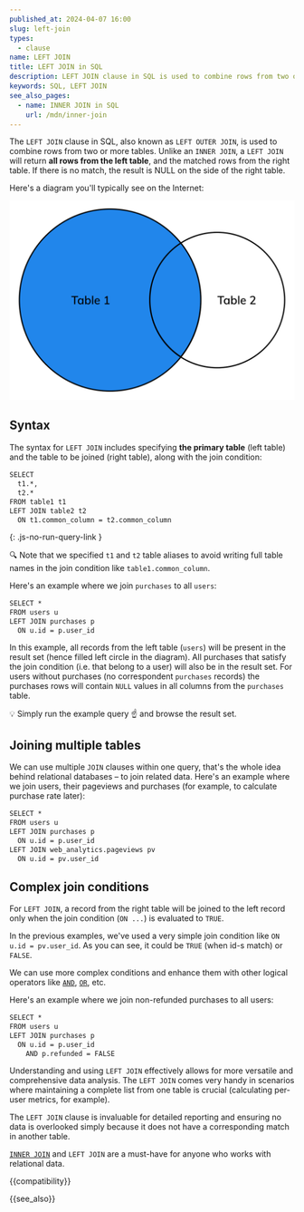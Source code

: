 ```yaml
---
published_at: 2024-04-07 16:00
slug: left-join
types:
  - clause
name: LEFT JOIN
title: LEFT JOIN in SQL
description: LEFT JOIN clause in SQL is used to combine rows from two or more tables, based on a relation between them.
keywords: SQL, LEFT JOIN
see_also_pages:
  - name: INNER JOIN in SQL
    url: /mdn/inner-join
---
```


The `LEFT JOIN` clause in SQL, also known as `LEFT OUTER JOIN`, is used to combine rows from two or more tables. Unlike an `INNER JOIN`, a `LEFT JOIN` will return **all rows from the left table**, and the matched rows from the right table. If there is no match, the result is NULL on the side of the right table.

Here's a diagram you'll typically see on the Internet:

![LEFT JOIN in SQL](https://github.com/sqlhabit/sql-mdn-docs/blob/main/images/left_join.png?raw=true)

## Syntax

The syntax for `LEFT JOIN` includes specifying **the primary table** (left table) and the table to be joined (right table), along with the join condition:

~~~pgsql
SELECT
  t1.*,
  t2.*
FROM table1 t1
LEFT JOIN table2 t2
  ON t1.common_column = t2.common_column
~~~
{: .js-no-run-query-link }

:mag: Note that we specified `t1` and `t2` table aliases to avoid writing full table names in the join condition like `table1.common_column`.

Here's an example where we join `purchases` to all `users`:

~~~pgsql
SELECT *
FROM users u
LEFT JOIN purchases p
  ON u.id = p.user_id
~~~

In this example, all records from the left table (`users`) will be present in the result set (hence filled left circle in the diagram). All purchases that satisfy the join condition (i.e. that belong to a user) will also be in the result set. For users without purchases (no correspondent `purchases` records) the purchases rows will contain `NULL` values in all columns from the `purchases` table.

:bulb: Simply run the example query :point_up: and browse the result set.

## Joining multiple tables

We can use multiple `JOIN` clauses within one query, that's the whole idea behind relational databases – to join related data. Here's an example where we join users, their pageviews and purchases (for example, to calculate purchase rate later):

~~~pgsql
SELECT *
FROM users u
LEFT JOIN purchases p
  ON u.id = p.user_id
LEFT JOIN web_analytics.pageviews pv
  ON u.id = pv.user_id
~~~

## Complex join conditions

For `LEFT JOIN`, a record from the right table will be joined to the left record only when the join condition (`ON ...`) is evaluated to `TRUE`.

In the previous examples, we've used a very simple join condition like `ON u.id = pv.user_id`. As you can see, it could be `TRUE` (when id-s match) or `FALSE`.

We can use more complex conditions and enhance them with other logical operators like [`AND`](/mdn/and), [`OR`](/mdn/or), etc.

Here's an example where we join non-refunded purchases to all users:

~~~pgsql
SELECT *
FROM users u
LEFT JOIN purchases p
  ON u.id = p.user_id
    AND p.refunded = FALSE
~~~

Understanding and using `LEFT JOIN` effectively allows for more versatile and comprehensive data analysis. The `LEFT JOIN` comes very handy in scenarios where maintaining a complete list from one table is crucial (calculating per-user metrics, for example).

The `LEFT JOIN` clause is invaluable for detailed reporting and ensuring no data is overlooked simply because it does not have a corresponding match in another table.

[`INNER JOIN`](/mdn/inner-join) and `LEFT JOIN` are a must-have for anyone who works with relational data.

{{compatibility}}

{{see_also}}
